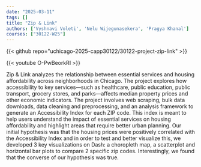 ```yaml
---
date: "2025-03-11"
tags: []
title: "Zip & Link"
authors: ['Vyshnavi Voleti', 'Nelu Wijegunasekera', 'Pragya Khanal']
courses: ["30122-W25"]
---
```


{{< github repo="uchicago-2025-capp30122/30122-project-zip-link" >}}

{{< youtube O-PwBeorkRI >}}

Zip & Link analyzes the relationship between essential services and housing affordability across neighborhoods in Chicago. The project explores how accessibility to key services—such as healthcare, public education, public transport, grocery stores, and parks—affects median property prices and other economic indicators. The project involves web scraping, bulk data downloads, data cleaning and preprocessing, and an analysis framework to generate an Accessibility Index for each ZIP code. This index is meant to help users understand the impact of essential services on housing affordability and highlight areas that require better urban planning. Our initial hypothesis was that the housing prices were positively correlated with the Accessibility Index and in order to test and better visualize this, we developed 3 key visualizations on Dash: a choropleth map, a scatterplot and horizontal bar plots to compare 2 specific zip codes. Interestingly, we found that the converse of our hypothesis was true.
